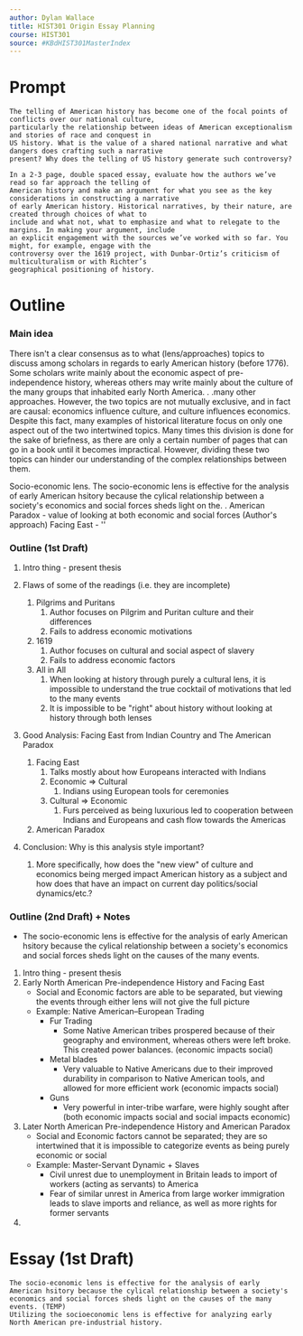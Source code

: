 ```yaml
---
author: Dylan Wallace
title: HIST301 Origin Essay Planning
course: HIST301
source: #KBdHIST301MasterIndex
---
```


# Prompt
```
The telling of American history has become one of the focal points of conflicts over our national culture,
particularly the relationship between ideas of American exceptionalism and stories of race and conquest in 
US history. What is the value of a shared national narrative and what dangers does crafting such a narrative 
present? Why does the telling of US history generate such controversy?

In a 2-3 page, double spaced essay, evaluate how the authors we’ve read so far approach the telling of 
American history and make an argument for what you see as the key considerations in constructing a narrative
of early American history. Historical narratives, by their nature, are created through choices of what to 
include and what not, what to emphasize and what to relegate to the margins. In making your argument, include 
an explicit engagement with the sources we’ve worked with so far. You might, for example, engage with the 
controversy over the 1619 project, with Dunbar-Ortiz’s criticism of multiculturalism or with Richter’s 
geographical positioning of history.
```

# Outline

### Main idea
There isn't a clear consensus as to what (lens/approaches) topics to discuss among scholars in regards to early American history (before 1776). Some scholars write mainly about the economic aspect of pre-independence history, whereas others may write mainly about the culture of the many groups that inhabited early North America. . .many other approaches. However, the two topics are not mutually exclusive, and in fact are causal: economics influence culture, and culture influences economics. Despite this fact, many examples of historical literature focus on only one aspect out of the two intertwined topics. Many times this division is done for the sake of briefness, as there are only a certain number of pages that can go in a book until it becomes impractical. However, dividing these two topics can hinder our understanding of the complex relationships between them.

Socio-economic lens. The socio-economic lens is effective for the analysis of early American hsitory because the cylical relationship between a society's economics and social forces sheds light on the. .
American Paradox - value of looking at both economic and social forces (Author's approach)
Facing East - ''


### Outline (1st Draft)
1. Intro thing - present thesis
2. Flaws of some of the readings (i.e. they are incomplete)
   1. Pilgrims and Puritans
	  1. Author focuses on Pilgrim and Puritan culture and their differences
	  2. Fails to address economic motivations
   2. 1619
	  1. Author focuses on cultural and social aspect of slavery
	  2. Fails to address economic factors
   3. All in All
	  1. When looking at history through purely a cultural lens, it is impossible to understand the true cocktail of motivations that led to the many events
	  2. It is impossible to be "right" about history without looking at history through both lenses
3. Good Analysis: Facing East from Indian Country and The American Paradox
   1. Facing East
	  1. Talks mostly about how Europeans interacted with Indians
	  2. Economic => Cultural
		  1. Indians using European tools for ceremonies
	  3. Cultural => Economic
		  1. Furs perceived as being luxurious led to cooperation between Indians and Europeans and cash flow towards the Americas
   2. American Paradox
   
4. Conclusion: Why is this analysis style important?
   1. More specifically, how does the "new view" of culture and economics being merged impact American history as a subject and how does that have an impact on current day politics/social dynamics/etc.?

### Outline (2nd Draft) + Notes

- The socio-economic lens is effective for the analysis of early American hsitory because the cylical relationship between a society's economics and social forces sheds light on the causes of the many events.



1. Intro thing - present thesis
2. Early North American Pre-independence History and Facing East
   - Social and Economic factors are able to be separated, but viewing the events through either lens will not give the full picture
   - Example: Native American–European Trading
	 - Fur Trading
		 - Some Native American tribes prospered because of their geography and environment, whereas others were left broke. This created power balances. (economic impacts social)
	 - Metal blades
		 - Very valuable to Native Americans due to their improved durability in comparison to Native American tools, and allowed for more efficient work (economic impacts social)
	 - Guns
		 - Very powerful in inter-tribe warfare, were highly sought after (both economic impacts social and social impacts economic)
3. Later North American Pre-independence History and American Paradox
   - Social and Economic factors cannot be separated; they are so intertwined that it is impossible to categorize events as being purely economic or social
   - Example: Master-Servant Dynamic + Slaves
	 - Civil unrest due to unemployment in Britain leads to import of workers (acting as servants) to America
	 - Fear of similar unrest in America from large worker immigration leads to slave imports and reliance, as well as more rights for former servants
4. 

# Essay (1st Draft)

	The socio-economic lens is effective for the analysis of early American hsitory because the cylical relationship between a society's economics and social forces sheds light on the causes of the many events. (TEMP)
	Utilizing the socioeconomic lens is effective for analyzing early North American pre-industrial history.
